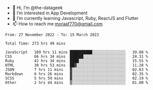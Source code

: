 - 👋 Hi, I’m @the-datageek
- 👀 I’m interested in App Development
- 🌱 I’m currently learning Javascript, Ruby, ReactJS and Flutter
- 📫 How to reach me moraaf770@gmail.com

<!---
the-datageek/the-datageek is a ✨ special ✨ repository because its `README.md` (this file) appears on your GitHub profile.
You can click the Preview link to take a look at your changes.
--->
<!--START_SECTION:waka-->

```text
From: 27 November 2022 - To: 15 March 2023

Total Time: 273 hrs 49 mins

JavaScript   109 hrs 11 mins ██████████░░░░░░░░░░░░░░░   39.88 %
CSS          66 hrs 34 mins  ██████░░░░░░░░░░░░░░░░░░░   24.31 %
Ruby         42 hrs 34 mins  ████░░░░░░░░░░░░░░░░░░░░░   15.55 %
HTML         30 hrs 53 mins  ██▓░░░░░░░░░░░░░░░░░░░░░░   11.28 %
JSON         7 hrs 11 mins   ▓░░░░░░░░░░░░░░░░░░░░░░░░   02.63 %
Markdown     6 hrs 26 mins   ▓░░░░░░░░░░░░░░░░░░░░░░░░   02.35 %
SCSS         5 hrs 59 mins   ▓░░░░░░░░░░░░░░░░░░░░░░░░   02.19 %
Other        2 hrs 44 mins   ▒░░░░░░░░░░░░░░░░░░░░░░░░   01.00 %
```

<!--END_SECTION:waka-->
